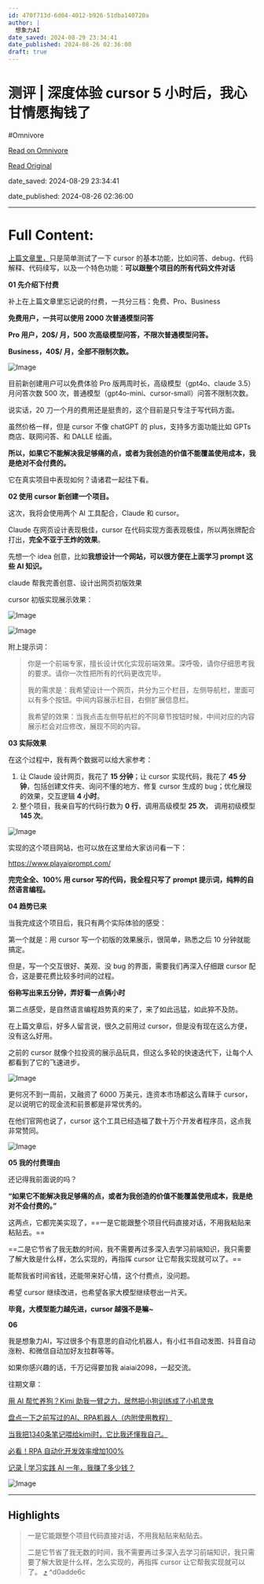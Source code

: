 ```yaml
---
id: 470f713d-6d04-4012-b926-51dba140720a
author: |
  想象力AI
date_saved: 2024-08-29 23:34:41
date_published: 2024-08-26 02:36:00
draft: true
---
```


# 测评 | 深度体验 cursor 5 小时后，我心甘情愿掏钱了
#Omnivore

[Read on Omnivore](https://omnivore.app/me/https-mp-weixin-qq-com-s-c-fc-1-eis-re-hy-pn-8-yp-0-vf-mrw-191a1595afd)

[Read Original](https://mp.weixin.qq.com/s/CFc1eisReHYPn8YP0VFMrw)

date_saved: 2024-08-29 23:34:41

date_published: 2024-08-26 02:36:00

--- 

# Full Content: 

[上篇文章里，](http://mp.weixin.qq.com/s?%5F%5Fbiz=MzkzMDQ0NzQyNA==&mid=2247485264&idx=1&sn=f1c4bd231e84fe34dc357ff8701aff34&chksm=c27b6e7ff50ce769cc366bf84d707fdc4991f2477ab087afc5da0f13cfe8d8cf931dddce57e8&scene=21#wechat%5Fredirect)只是简单测试了一下 cursor 的基本功能，比如问答、debug、代码解释、代码续写，以及一个特色功能：**可以跟整个项目的所有代码文件对话**  

**01 先介绍下付费**

补上在上篇文章里忘记说的付费，一共分三档：免费、Pro、Business

**免费用户，一共可以使用 2000 次普通模型问答** 

**Pro 用户，20$/ 月，500 次高级模型问答，不限次普通模型问答。**

**Business，40$/ 月，全部不限制次数。**  

![Image](https://proxy-prod.omnivore-image-cache.app/0x0,s2I3o3BuBTqez1PPpub0rJEYmZpXdb2lB_p_JD1Ae7HM/https://mmbiz.qpic.cn/mmbiz_png/Z6gDnRr767NibdI4mAuK0ZncicicicvY7pHKHiaQdRPgoHUVcxZcrqSkJdmKMPsfATDhxQbVeMGnBDzWmqXsq8TpiaLw/640?wx_fmt=png&from=appmsg)

目前新创建用户可以免费体验 Pro 版两周时长，高级模型（gpt4o、claude 3.5）月问答次数 500 次，普通模型（gpt4o-mini、cursor-small）问答不限制次数。

说实话，20 刀一个月的费用还是挺贵的，这个目前是只专注于写代码方面。

虽然价格一样，但是 cursor 不像 chatGPT 的 plus，支持多方面功能比如 GPTs 商店、联网问答、和 DALLE 绘画。  

**所以，如果它不能解决我足够痛的点，或者为我创造的价值不能覆盖使用成本，我是绝对不会付费的。**  

它在真实项目中表现如何？请诸君一起往下看。  

**02 使用 cursor 新创建一个项目。**  

这次，我将会使用两个 AI 工具配合，Claude 和 cursor。  

Claude 在网页设计表现极佳，cursor 在代码实现方面表现极佳，所以两张牌配合打出，**完全不亚于王炸的效果**。

先想一个 idea 创意，比如**我想设计一个网站，可以很方便在上面学习 prompt 这些 AI 知识。**

claude 帮我完善创意、设计出网页初版效果

cursor 初版实现展示效果：

![Image](https://proxy-prod.omnivore-image-cache.app/0x0,s0zb4UO5yG2tfuTaO712PSoXDCbaTGzjaEo9tjinusBU/https://mmbiz.qpic.cn/mmbiz_png/Z6gDnRr767NibdI4mAuK0ZncicicicvY7pHKB1aXFJdKSbtPUE8L2uZezqZibGnObKvWBLUN6EicCkryWHme7C4psKkA/640?wx_fmt=png&from=appmsg)

![Image](https://proxy-prod.omnivore-image-cache.app/0x0,sHVWkLAn041B8MDSvC1PocwH_O602EXoxQg9onBvW36Q/https://mmbiz.qpic.cn/mmbiz_png/Z6gDnRr767NibdI4mAuK0ZncicicicvY7pHKyCkm1bxcBqqYfEoSGUzvvamH8j8XduHXdcgmcVdAoiaHLj6WCVPmicOQ/640?wx_fmt=png&from=appmsg)

附上提示词：

> 你是一个前端专家，擅长设计优化实现前端效果。深呼吸，请你仔细思考我的要求。请你一次性把所有的代码更改完毕。
> 
> 我的需求是：我希望设计一个网页，共分为三个栏目，左侧导航栏，里面可以有多个按钮。中间内容展示栏目，右侧扩展信息栏。
> 
> 我希望的效果：当我点击左侧导航栏的不同章节按钮时候，中间对应的内容展示栏会对应修改，展现不同的内容。

**03 实际效果**

在这个过程中，我有两个数据可以给大家参考：

1. 让 Claude 设计网页，我花了 **15 分钟**；让 cursor 实现代码，我花了 **45 分钟**，包括创建文件夹、询问不懂的地方、修复 cursor 生成的 bug；优化展现的效果，交互逻辑 **4 小时**。
2. 整个项目，我亲自写的代码行数为 **0 行**，调用高级模型 **25 次**， 调用初级模型 **145 次**。

![Image](https://proxy-prod.omnivore-image-cache.app/0x0,sHJBDM0i6dha9Q_pFO-8tQ_nlWFApI3hE7-mMvGzJ2LA/https://mmbiz.qpic.cn/mmbiz_png/Z6gDnRr767NibdI4mAuK0ZncicicicvY7pHKp8K8ypBe6UK57UmQlxnSfup8umAMWOvOhot5RhNnp8HFLJM8kA7SeA/640?wx_fmt=png&from=appmsg)

实现的这个项目网站，也可以放在这里给大家访问看一下：  

https://www.playaiprompt.com/

**完完全全、100% 用 cursor 写的代码，我全程只写了 prompt 提示词，纯粹的自然语言编程。**  

**04 趋势已来**

当我完成这个项目后，我只有两个实际体验的感受：

第一个就是：用 cursor 写一个初版的效果展示，很简单，熟悉之后 10 分钟就能搞定。

但是，写一个交互很好、美观、没 bug 的界面，需要我们再深入仔细跟 cursor 配合，这是要花费比较多时间的过程。

**俗称写出来五分钟，弄好看一点俩小时**

第二点感受，是自然语言编程趋势真的来了，来了如此迅猛，如此猝不及防。

在上篇文章后，好多人留言说，很久之前用过 cursor，但是没有现在这么方便，没有这么好用。  

之前的 cursor 就像个拉投资的展示品玩具，但这么多轮的快速迭代下，让每个人都看到了它的飞速进步。

![Image](https://proxy-prod.omnivore-image-cache.app/0x0,su-tByJ7TILION5KXE1R9t7aRopRxMRDaym5lCqmWlqw/https://mmbiz.qpic.cn/mmbiz_png/Z6gDnRr767NibdI4mAuK0ZncicicicvY7pHKowoXq2MicibAYlbXt3e8EoQT9S7FHjuSRrCic9HOXng2dP6W36lBbgTXg/640?wx_fmt=png&from=appmsg)

更何况不到一周前，又融资了 6000 万美元，连资本市场都这么青睐于 cursor，足以说明它的现金流和前景都是非常优秀的。

在他们官网也说了，cursor 这个工具已经造福了数十万个开发者程序员，这点我非常赞同。

![Image](https://proxy-prod.omnivore-image-cache.app/0x0,s3JgWyiUJGBUhHAnh8ol9-ErfIaCQRWru9MEJC8yj5B4/https://mmbiz.qpic.cn/mmbiz_png/Z6gDnRr767NibdI4mAuK0ZncicicicvY7pHKp00OxqNlFmj58MDQMNJ1l35msEmTvJxhHktxqMgXZlJWo5uotXbZag/640?wx_fmt=png&from=appmsg)

**05 我的付费理由**

还记得我前面说的吗？  

**“如果它不能解决我足够痛的点，或者为我创造的价值不能覆盖使用成本，我是绝对不会付费的。”**

这两点，它都完美实现了，==一是它能跟整个项目代码直接对话，不用我粘贴来粘贴去。==  

==二是它节省了我无数的时间，我不需要再过多深入去学习前端知识，我只需要了解大致是什么样，怎么实现的，再指挥 cursor 让它帮我实现就可以了。==

能帮我省时间省钱，还能带来好心情，这个付费点，没问题。  

希望 cursor 继续改进，也希望各家大模型继续卷出一片天。  

**毕竟，大模型能力越先进，cursor 越强不是嘛\~**

**06**

我是想象力AI，写过很多个有意思的自动化机器人，有小红书自动发图、抖音自动涨粉、和微信自动加好友拉群等等。  

如果你感兴趣的话，千万记得要加我 aiaiai2098，一起交流。

往期文章：

[用 AI 帮忙养狗？Kimi 助我一臂之力，居然把小狗训练成了小机灵鬼](http://mp.weixin.qq.com/s?%5F%5Fbiz=MzkzMDQ0NzQyNA==&mid=2247484988&idx=1&sn=ae5438cc00424233a87b00d5607686ef&chksm=c27b6f13f50ce6059bd8f5cb8af8bf14e4aa729dfd97bab651463a7649903d7d81d9b8b14a76&scene=21#wechat%5Fredirect)  

[盘点一下之前写过的AI、RPA机器人（内附使用教程）](http://mp.weixin.qq.com/s?%5F%5Fbiz=MzkzMDQ0NzQyNA==&mid=2247484519&idx=1&sn=b74ea9431b03f909f0d52d1eee936ab6&chksm=c27b6d48f50ce45e39d300215043a25590fc6ac5faf5fa2f32ae32d1e49497b9ecd95004ef58&scene=21#wechat%5Fredirect)

[当我把1340条笔记喂给kimi时，它比我还懂我自己。](http://mp.weixin.qq.com/s?%5F%5Fbiz=MzkzMDQ0NzQyNA==&mid=2247484779&idx=1&sn=d8cedc0fc303d8077ecd46f3e5806507&chksm=c27b6c44f50ce5525744c4fc9fb0e30beb23738618991fc4033336f58abe311d743dd13f4ff1&scene=21#wechat%5Fredirect)

[必看！RPA 自动化开发效率增加100%](http://mp.weixin.qq.com/s?%5F%5Fbiz=MzkzMDQ0NzQyNA==&mid=2247484264&idx=1&sn=07bc86e791afaaa2c762692e7fa6dcd4&chksm=c27b6a47f50ce351fb64be9bd266b20a78e44ec847d79d239ddaf2884c4d36133729c280afd7&scene=21#wechat%5Fredirect)  

[记录 | 学习实践 AI 一年，我赚了多少钱？](http://mp.weixin.qq.com/s?%5F%5Fbiz=MzkzMDQ0NzQyNA==&mid=2247484433&idx=1&sn=5982c27ef45c00417f0e9f24e80b8624&chksm=c27b6d3ef50ce428278b8207e007ae2a7b1f5eb27021dae61ba0be64908c67e1f10557d823e3&scene=21#wechat%5Fredirect)

[](http://mp.weixin.qq.com/s?%5F%5Fbiz=MzkzMDQ0NzQyNA==&mid=2247484433&idx=1&sn=5982c27ef45c00417f0e9f24e80b8624&chksm=c27b6d3ef50ce428278b8207e007ae2a7b1f5eb27021dae61ba0be64908c67e1f10557d823e3&scene=21#wechat%5Fredirect)

[](http://mp.weixin.qq.com/s?%5F%5Fbiz=MzkzMDQ0NzQyNA==&mid=2247484433&idx=1&sn=5982c27ef45c00417f0e9f24e80b8624&chksm=c27b6d3ef50ce428278b8207e007ae2a7b1f5eb27021dae61ba0be64908c67e1f10557d823e3&scene=21#wechat%5Fredirect)

![Image](https://proxy-prod.omnivore-image-cache.app/0x0,sdUW6j1ASIJZ2yH6FA5OGfflwwfJnzvObQSYjSakGC3w/https://mmbiz.qpic.cn/mmbiz_jpg/Z6gDnRr767Nb3ZK98M9UVw1V74n4icAVovZKjfwB51M48LAeU2yIfKJsoyylpibxvEN61yMS0uRqyPmQ8U76rCPA/640?wx_fmt=other&from=appmsg&wxfrom=5&wx_lazy=1&wx_co=1&tp=webp)

---

## Highlights

> 一是它能跟整个项目代码直接对话，不用我粘贴来粘贴去。  
> 
> 二是它节省了我无数的时间，我不需要再过多深入去学习前端知识，我只需要了解大致是什么样，怎么实现的，再指挥 cursor 让它帮我实现就可以了。 [⤴️](https://omnivore.app/me/https-mp-weixin-qq-com-s-c-fc-1-eis-re-hy-pn-8-yp-0-vf-mrw-191a1595afd#d0adde6c-b3f2-42aa-b30e-f0e556272b2f)  ^d0adde6c


